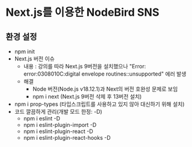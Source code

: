 # Next.js를 이용한 NodeBird SNS

## 환경 설정

- npm init
- Next.js 버전 이슈
  - 내용 : 강의를 따라 Next.js 9버전을 설치했으나 "Error: error:0308010C:digital envelope routines::unsupported" 에러 발생
  - 해결
    - Node 버전(Node.js v18.12.1)과 Next의 버전 호완성 문제로 보임
    - npm i next (Next.js 9버전 삭제 후 13버전 설치)
- npm i prop-types (타입스크립트를 사용하고 있지 않아 대신하기 위해 설치)
- 코드 깔끔하게 관리(개발 모드 한정: -D)
  - npm i eslint -D
  - npm i eslint-plugin-import -D
  - npm i eslint-plugin-react -D
  - npm i eslint-plugin-react-hooks -D
